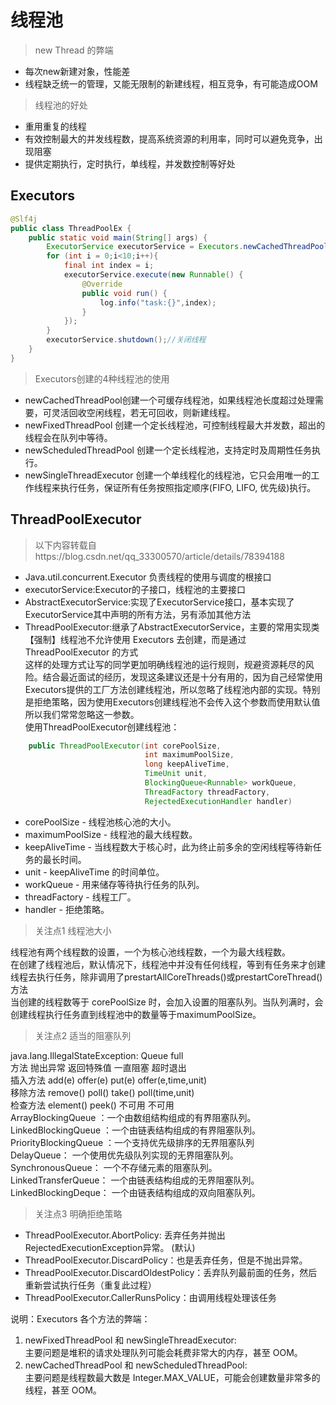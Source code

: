 # 线程池 
> new Thread 的弊端  
* 每次new新建对象，性能差
* 线程缺乏统一的管理，又能无限制的新建线程，相互竞争，有可能造成OOM
> 线程池的好处
* 重用重复的线程
* 有效控制最大的并发线程数，提高系统资源的利用率，同时可以避免竞争，出现阻塞
* 提供定期执行，定时执行，单线程，并发数控制等好处
## Executors
```java
@Slf4j
public class ThreadPoolEx {
    public static void main(String[] args) {
        ExecutorService executorService = Executors.newCachedThreadPool();
        for (int i = 0;i<10;i++){
            final int index = i;
            executorService.execute(new Runnable() {
                @Override
                public void run() {
                    log.info("task:{}",index);
                }
            });
        }
        executorService.shutdown();//关闭线程
    }
}
```
>Executors创建的4种线程池的使用

* newCachedThreadPool创建一个可缓存线程池，如果线程池长度超过处理需要，可灵活回收空闲线程，若无可回收，则新建线程。  
* newFixedThreadPool 创建一个定长线程池，可控制线程最大并发数，超出的线程会在队列中等待。  
* newScheduledThreadPool 创建一个定长线程池，支持定时及周期性任务执行。  
* newSingleThreadExecutor 创建一个单线程化的线程池，它只会用唯一的工作线程来执行任务，保证所有任务按照指定顺序(FIFO, LIFO, 优先级)执行。

## ThreadPoolExecutor
> 以下内容转载自https://blog.csdn.net/qq_33300570/article/details/78394188
* Java.util.concurrent.Executor 负责线程的使用与调度的根接口
* executorService:Executor的子接口，线程池的主要接口
* AbstractExecutorService:实现了ExecutorService接口，基本实现了ExecutorService其中声明的所有方法，另有添加其他方法
* ThreadPoolExecutor:继承了AbstractExecutorService，主要的常用实现类
【强制】线程池不允许使用 Executors 去创建，而是通过 ThreadPoolExecutor 的方式  
这样的处理方式让写的同学更加明确线程池的运行规则，规避资源耗尽的风险。结合最近面试的经历，发现这条建议还是十分有用的，因为自己经常使用Executors提供的工厂方法创建线程池，所以忽略了线程池内部的实现。特别是拒绝策略，因为使用Executors创建线程池不会传入这个参数而使用默认值所以我们常常忽略这一参数。  
使用ThreadPoolExecutor创建线程池：
```java
    public ThreadPoolExecutor(int corePoolSize,
                              int maximumPoolSize,
                              long keepAliveTime,
                              TimeUnit unit,
                              BlockingQueue<Runnable> workQueue,
                              ThreadFactory threadFactory,
                              RejectedExecutionHandler handler) 
```
* corePoolSize - 线程池核心池的大小。
* maximumPoolSize - 线程池的最大线程数。
* keepAliveTime - 当线程数大于核心时，此为终止前多余的空闲线程等待新任务的最长时间。
* unit - keepAliveTime 的时间单位。
* workQueue - 用来储存等待执行任务的队列。
* threadFactory - 线程工厂。
* handler - 拒绝策略。

> 关注点1 线程池大小

 线程池有两个线程数的设置，一个为核心池线程数，一个为最大线程数。  
 在创建了线程池后，默认情况下，线程池中并没有任何线程，等到有任务来才创建线程去执行任务，除非调用了prestartAllCoreThreads()或prestartCoreThread()方法  
 当创建的线程数等于 corePoolSize 时，会加入设置的阻塞队列。当队列满时，会创建线程执行任务直到线程池中的数量等于maximumPoolSize。
 
> 关注点2 适当的阻塞队列

java.lang.IllegalStateException: Queue full  
方法 抛出异常 返回特殊值 一直阻塞 超时退出  
插入方法 add(e) offer(e) put(e) offer(e,time,unit)  
移除方法 remove() poll() take() poll(time,unit)  
检查方法 element() peek() 不可用 不可用  
ArrayBlockingQueue ：一个由数组结构组成的有界阻塞队列。  
LinkedBlockingQueue ：一个由链表结构组成的有界阻塞队列。  
PriorityBlockingQueue ：一个支持优先级排序的无界阻塞队列  
DelayQueue： 一个使用优先级队列实现的无界阻塞队列。  
SynchronousQueue： 一个不存储元素的阻塞队列。  
LinkedTransferQueue： 一个由链表结构组成的无界阻塞队列。  
LinkedBlockingDeque： 一个由链表结构组成的双向阻塞队列。

> 关注点3 明确拒绝策略  

* ThreadPoolExecutor.AbortPolicy: 丢弃任务并抛出RejectedExecutionException异常。 (默认)  
* ThreadPoolExecutor.DiscardPolicy：也是丢弃任务，但是不抛出异常。  
* ThreadPoolExecutor.DiscardOldestPolicy：丢弃队列最前面的任务，然后重新尝试执行任务（重复此过程）  
* ThreadPoolExecutor.CallerRunsPolicy：由调用线程处理该任务

说明：Executors 各个方法的弊端：  
1. newFixedThreadPool 和 newSingleThreadExecutor:  
主要问题是堆积的请求处理队列可能会耗费非常大的内存，甚至 OOM。  
2. newCachedThreadPool 和 newScheduledThreadPool:  
主要问题是线程数最大数是 Integer.MAX_VALUE，可能会创建数量非常多的线程，甚至 OOM。
